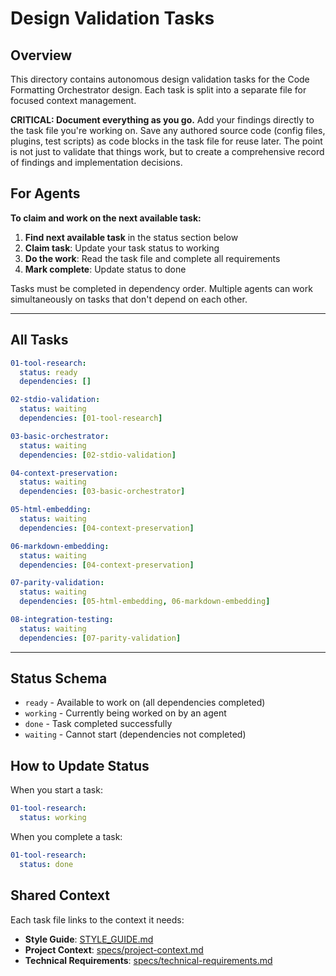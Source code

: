 # Design Validation Tasks

## Overview
This directory contains autonomous design validation tasks for the Code Formatting Orchestrator design. Each task is split into a separate file for focused context management.

**CRITICAL: Document everything as you go.** Add your findings directly to the task file you're working on. Save any authored source code (config files, plugins, test scripts) as code blocks in the task file for reuse later. The point is not just to validate that things work, but to create a comprehensive record of findings and implementation decisions.

## For Agents

**To claim and work on the next available task:**

1. **Find next available task** in the status section below
2. **Claim task**: Update your task status to working  
3. **Do the work**: Read the task file and complete all requirements
4. **Mark complete**: Update status to done

Tasks must be completed in dependency order. Multiple agents can work simultaneously on tasks that don't depend on each other.

---

## All Tasks

```yaml
01-tool-research:
  status: ready
  dependencies: []

02-stdio-validation:
  status: waiting
  dependencies: [01-tool-research]

03-basic-orchestrator:
  status: waiting
  dependencies: [02-stdio-validation]

04-context-preservation:
  status: waiting
  dependencies: [03-basic-orchestrator]

05-html-embedding:
  status: waiting
  dependencies: [04-context-preservation]

06-markdown-embedding:
  status: waiting
  dependencies: [04-context-preservation]

07-parity-validation:
  status: waiting
  dependencies: [05-html-embedding, 06-markdown-embedding]

08-integration-testing:
  status: waiting
  dependencies: [07-parity-validation]
```

---

## Status Schema

- `ready` - Available to work on (all dependencies completed)
- `working` - Currently being worked on by an agent
- `done` - Task completed successfully
- `waiting` - Cannot start (dependencies not completed)

## How to Update Status

When you start a task:
```yaml
01-tool-research:
  status: working
```

When you complete a task:
```yaml
01-tool-research:
  status: done
```


## Shared Context

Each task file links to the context it needs:
- **Style Guide**: [STYLE_GUIDE.md](../../STYLE_GUIDE.md)
- **Project Context**: [specs/project-context.md](../project-context.md)  
- **Technical Requirements**: [specs/technical-requirements.md](../technical-requirements.md)
